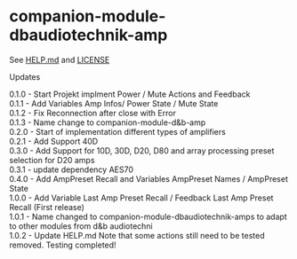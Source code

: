 # companion-module-dbaudiotechnik-amp

See [HELP.md](./companion/HELP.md) and [LICENSE](./LICENSE)

Updates

0.1.0 - Start Projekt implment Power / Mute Actions and Feedback
<br>
0.1.1 - Add Variables Amp Infos/ Power State / Mute State
<br>
0.1.2 - Fix Reconnection after close with Error
<br>
0.1.3 - Name change to companion-module-d&b-amp
<br>
0.2.0 - Start of implementation different types of amplifiers
<br>
0.2.1 - Add Support 40D
<br>
0.3.0 - Add Support for 10D, 30D, D20, D80 and array processing preset selection for D20 amps
<br>
0.3.1 - update dependency AES70
<br>
0.4.0 - Add AmpPreset Recall and Variables AmpPreset Names / AmpPreset State
<br>
1.0.0 - Add Variable Last Amp Preset Recall / Feedback Last Amp Preset Recall (First release)
<br>
1.0.1 - Name changed to companion-module-dbaudiotechnik-amps to adapt to other modules from d&b audiotechni
<br>
1.0.2 - Update HELP.md Note that some actions still need to be tested removed. Testing completed!
